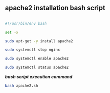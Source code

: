 ## apache2 installation bash script

```bash

#!/usr/bin/env bash

set -x

sudo apt-get -y install apache2

sudo systemctl stop nginx

sudo systemctl enable apache2

sudo systemctl status apache2

```

**_bash script execution command_**

```bash
bash apache2.sh
```

